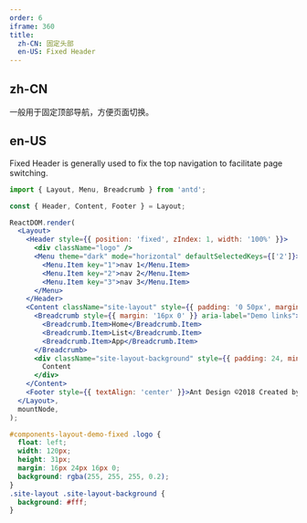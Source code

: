 ```yaml
---
order: 6
iframe: 360
title:
  zh-CN: 固定头部
  en-US: Fixed Header
---
```


## zh-CN

一般用于固定顶部导航，方便页面切换。

## en-US

Fixed Header is generally used to fix the top navigation to facilitate page switching.

```jsx
import { Layout, Menu, Breadcrumb } from 'antd';

const { Header, Content, Footer } = Layout;

ReactDOM.render(
  <Layout>
    <Header style={{ position: 'fixed', zIndex: 1, width: '100%' }}>
      <div className="logo" />
      <Menu theme="dark" mode="horizontal" defaultSelectedKeys={['2']}>
        <Menu.Item key="1">nav 1</Menu.Item>
        <Menu.Item key="2">nav 2</Menu.Item>
        <Menu.Item key="3">nav 3</Menu.Item>
      </Menu>
    </Header>
    <Content className="site-layout" style={{ padding: '0 50px', marginTop: 64 }}>
      <Breadcrumb style={{ margin: '16px 0' }} aria-label="Demo links">
        <Breadcrumb.Item>Home</Breadcrumb.Item>
        <Breadcrumb.Item>List</Breadcrumb.Item>
        <Breadcrumb.Item>App</Breadcrumb.Item>
      </Breadcrumb>
      <div className="site-layout-background" style={{ padding: 24, minHeight: 380 }}>
        Content
      </div>
    </Content>
    <Footer style={{ textAlign: 'center' }}>Ant Design ©2018 Created by Ant UED</Footer>
  </Layout>,
  mountNode,
);
```

```css
#components-layout-demo-fixed .logo {
  float: left;
  width: 120px;
  height: 31px;
  margin: 16px 24px 16px 0;
  background: rgba(255, 255, 255, 0.2);
}
.site-layout .site-layout-background {
  background: #fff;
}
```

<style>
[data-theme="dark"] .site-layout .site-layout-background {
  background: #141414;
}
</style>
